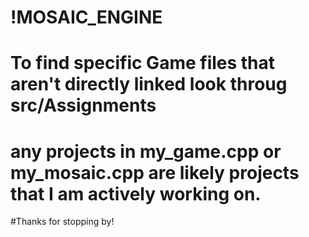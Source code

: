 # !MOSAIC_ENGINE
# To find specific Game files that aren't directly linked look throug src/Assignments
# any projects in my_game.cpp or my_mosaic.cpp are likely projects that I am actively working on.

#Thanks for stopping by!

